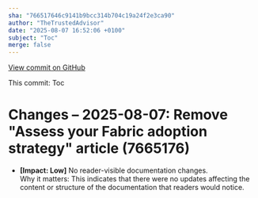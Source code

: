 ```yaml
---
sha: "766517646c9141b9bcc314b704c19a24f2e3ca90"
author: "TheTrustedAdvisor"
date: "2025-08-07 16:52:06 +0100"
subject: "Toc"
merge: false
---
```


[View commit on GitHub](https://github.com/TheTrustedAdvisor/FabricAdoptionFramework/commit/766517646c9141b9bcc314b704c19a24f2e3ca90)

This commit: Toc

# Changes – 2025-08-07: Remove "Assess your Fabric adoption strategy" article (7665176)

- **[Impact: Low]** No reader-visible documentation changes.  
Why it matters: This indicates that there were no updates affecting the content or structure of the documentation that readers would notice.
